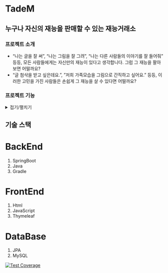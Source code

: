 # TadeM
## 누구나 자신의 재능을 판매할 수 있는 재능거래소

### 프로젝트 소개 
- “나는 글을 잘 써”, “나는 그림을 잘 그려”, “나는 다른 사람들의 이야기를 잘 들어줘” 등등, 모든 사람들에게는 자신만의 재능이 있다고 생각합니다. 그럼 그 재능을 팔아보면 어떨까요?
- “글 첨삭을 받고 싶은데요.”, ”저희 가족모습을 그림으로 간직하고 싶어요.” 등등, 이러한 고민을 가진 사람들은 손쉽게 그 재능을 살 수 있다면 어떨까요?

### 프로젝트 기능 

<details>
<summary>접기/펼치기</summary>

## 공통
## 1. **회원가입과 로그인**

- 사용자는 회원가입을 할 수 있습니다.
    
    -  회원가입시, **‘이메일 ‘, ‘이름’, ‘비밀번호’, ‘전화번호’를 필수로 입력**해야 하며,
    
          **‘개인정보수집동의’, ‘개인정보 수집동의’ 부분을 필수로 체크**해야 합니다.
    
         ‘결제메일 전송 수신동의’는 선택 사항입니다.(구매자만)
    
    - 회원가입시 **이미 회원가입 된 이메일로** 회원가입을 시도하면 에러를 발생시킵니다.
    
- 구매자/판매자는 회원가입의 정보를 이용하여 로그인을 할 수 있습니다.

     - 로그인을 하기 위해서는 **등록된 이메일로 보내진 메일을 확인하여 계정을 활성화** 해야 합니다.

     - **계정 활성화가 되지 않았다면**, 로그인 시 에러가 발생합니다.

     - 로그인 시 **회원가입한적 없는 이메일을 이용하여 로그인을 시도**하면 에러가 발생합니다.

     - 로그인 시 **이메일과 비밀번호가 일치하지 않는다면** 에러가 발생합니다.

---

## 2. 회원탈퇴

- 사용자는 **‘마이페이지’ - ‘회원정보’ - ‘회원탈퇴’를 누르고 비밀번호를 입력**하면 회원탈퇴를 할 수 있습니다.

    - **회원탈퇴 처리된 회원이 다시 해당 정보로 로그인 시도시**, 에러가 발생합니다.

---

## 3. 구매자 / 판매자 거래진행

- 판매자가 올려놓은 상품을 구매자가 거래하게 되면 **1차적으로 해당 제품 가격에 맞는 금액이**

 **구매자 → 관리자에게 입금**됩니다. 이후 거래가 정상적으로 종료되고 구매자가 

‘마이페이지’ -  ‘거래내역 ’에서 ‘거래완료’를 클릭하면 **2차적으로 관리자 → 판매자에게** 

**금액이 입금**됩니다.(이 과정에서 일부 수수료가 발생합니다.)

- 거래내역에는 구매자에게는 ‘거래 신청중’ - ‘거래 진행중’ - ‘거래 완료’ 순으로

      판매자에게는 ‘거래 진행중’ - ‘거래 완료’ 순으로 진행순서가 표시됩니다.

---

## 4. 구매자 / 판매자 1 : 1대화

- 구매자가 상품페이지에 들어가, 우측 하단 **‘판매자와의 1 : 1채팅’ 버튼**을 누르면 구매자 / 판매자 채팅이 시작됩니다.

- 채팅 내용은 **‘마이페이지’ - ‘메세지함’** 을 확인하면 됩니다.
    
    # 구매자

## 1. 구매자 상품구매(의뢰)

- 구매자는 카테고리 - 해당 제품 페이지로 들어가 오른쪽 하단 ‘구매/의뢰’ 버튼을 눌러

      해당 상품을 구매할 수 있습니다.

    - 이미 구매한 상품은, **‘의뢰 진행중’ 상태에서 재신청 할 시** 에러가 발생합니다.

---

## 2. 구매자 의뢰게시판 글 작성 / 목록확인

- 구매자는 메인 페이지 ‘의뢰게시판’ - ‘글 작성’ 을 눌러 글을 쓸 수 있습니다.

      (의뢰를 신청 할 수 있습니다.)

    - 의뢰게시판 글 작성 시, **‘의뢰 제목’, ‘의뢰 내용’, ‘원하는 비용’, ‘원하는 기간’을 필수로 작성**해야        

      합니다.

- 구매자는 **‘마이페이지’ - ‘의뢰게시판 목록 확인’** 을 클릭해 올렸던 글을 확인할 수 있습니다.

---

## 3. 구매자 찜 하기 / 찜 목록 확인

- 구매자는 제품 페이지 오른쪽 하단 ‘찜하기’를 눌러 해당 제품을 찜 할 수 있습니다.

    - 한번 더 ‘찜하기’를 누르면 ‘찜하기’가 취소됩니다.

- 구매자는 **‘마이페이지’ - ‘찜 목록’ 에서** 자신이 찜한 제품의 목록들을 볼 수 있습니다.

---

## 4. 구매자 리뷰쓰기 / 내가 쓴 리뷰보기

- 구매자는 자신이 구매했던 제품에 한 해 리뷰를 작성할 수 있습니다.

   - **구매하지 않았던 제품에 ‘리뷰하기’를 클릭**하면, 에러가 발생합니다.

- 구매자는 **‘마이페이지’ - ‘내가 쓴 리뷰보기’ 에서** 자신이 썼던 리뷰들을 볼 수 있습니다.

# 판매자

## 1. 판매자 상품등록

- 판매자는 메인 페이지 우 상단 ‘상품등록’ 을 누르면 상품을 등록할 수 있습니다.

     - 상품 판매 시, **‘제품 이름’, ‘제품 설명’, ‘제품 가격’, ‘걸리는 기간’을 필수로 작성**해야 합니다.

---

## 2. 판매자 제품광고 신청

- 판매자는 자신의 제품을 일정 기간동안 메인 페이지에 ‘배너’ 형식으로 홍보 할 수 있습니다.

    - 자신의 제품 중 **‘1개’만** 가능합니다.

    - 홍보 신청 시, 일정 비용이 청구됩니다.

# 관리자

## 1. 관리자 기능

- 관리자는 **‘회원관리**’를 통해 회원의 ‘이메일’, ‘이름’, ‘비밀번호’, ‘전화번호’, ‘가입일’,

      ‘메일인증여부’, ‘회원상태’, ‘개인정보수집동의’, ‘ 개인정보 3자 제공동의’, ‘결제메일 전송 수신

      동의를 확인할 수 있습니다.

- 관리자는 **‘배너관리’**를 통해 판매자의 제품을 메인페이지에 홍보 해 줄 수 있습니다.

- 관리자는 **‘카테고리관리’**를 통해 카테고리를 관리할 수 있습니다.

- 관리자는 **‘공지사항관리’**를 통해 공지사항을 관리할 수 있습니다.

- 관리자는 **‘Q&A서비스 관리’**를 통해 Q&A서비스를 관리할 수 있습니다.
    
</details>
    
## 기술 스택
# BackEnd

1. SpringBoot
2. Java
3. Gradle

# FrontEnd
1. Html
2. JavaScript
3. Thymeleaf

# DataBase
1. JPA
2. MySQL


[![Test Coverage](https://github.com/shinyurim/TadeM/actions/workflows/TestCoverage.yml/badge.svg)](https://github.com/shinyurim/TadeM/actions/workflows/TestCoverage.yml)
